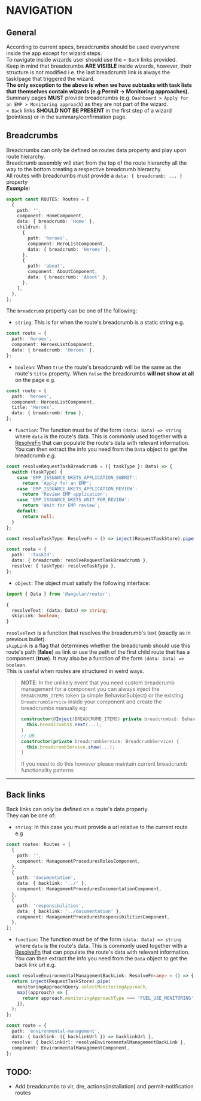 # NAVIGATION

## General

According to current specs, breadcrumbs should be used everywhere inside the app except for wizard steps.  
To navigate inside wizards user should use the `< Back` links provided.  
Keep in mind that breadcrumbs **ARE VISIBLE** inside wizards, however, their structure is not modified i.e. the last breadcrumb link is always the task/page that triggered the wizard.  
**The only exception to the above is when we have subtasks with task lists that themselves contain wizards (e.g Permit -> Monitoring approaches).**  
Summary pages **MUST** provide breadcrumbs (e.g. `Dashboard > Apply for an EMP > Monitoring approach`) as they are not part of the wizard.  
`< Back` links **SHOULD NOT BE PRESENT** in the first step of a wizard (pointless) or in the summary/confirmation page.

## Breadcrumbs

Breadcrumbs can only be defined on routes data property and play upon route hierarchy.  
Breadcrumb assembly will start from the top of the route hierarchy all the way to the bottom creating a respective breadcrumb hierarchy.  
All routes with breadcrumbs must provide a `data: { breadcrumb: ... }` property  
**_Example:_**

```typescript
export const ROUTES: Routes = [
  {
    path: '',
    component: HomeComponent,
    data: { breadcrumb: 'Home' },
    children: [
      {
        path: 'heroes',
        component: HeroListComponent,
        data: { breadcrumb: 'Heroes' },
      },
      {
        path: 'about',
        component: AboutComponent,
        data: { breadcrumb: 'About' },
      },
    ],
  },
];
```

The `breadcrumb` property can be one of the following:

- `string`: This is for when the route's breadcrumb is a static string e.g.

```typescript
const route = {
  path: 'heroes',
  component: HeroesListComponent,
  data: { breadcrumb: 'Heroes' },
};
```

- `boolean`: When `true` the route's breadcrumb will be the same as the route's `title` property. When `false`
  the breadcrumbs **will not show at all** on the page e.g.

```typescript
const route = {
  path: 'heroes',
  component: HeroesListComponent,
  title: 'Heroes',
  data: { breadcrumb: true },
};
```

- `function`: The function must be of the form `(data: Data) => string` where `data` is the route's data. This is
  commonly used together with a [ResolveFn](https://angular.io/api/router/ResolveFn) that can populate the route's
  data with relevant information. You can then extract the info you need from the `Data` object to get the
  breadcrumb _e.g._

```typescript
const resolveRequestTaskBreadcrumb = ({ taskType }: Data) => {
  switch (taskType) {
    case 'EMP_ISSUANCE_UKETS_APPLICATION_SUBMIT':
      return 'Apply for an EMP';
    case 'EMP_ISSUANCE_UKETS_APPLICATION_REVIEW':
      return 'Review EMP application';
    case 'EMP_ISSUANCE_UKETS_WAIT_FOR_REVIEW':
      return 'Wait for EMP review';
    default:
      return null;
  }
};

const resolveTaskType: ResolveFn = () => inject(RequestTaskStore).pipe(requestTaskQuery.selectRequestTaskType);

const route = {
  path: ':taskId',
  data: { breadcrumb: resolveRequestTaskBreadcrumb },
  resolve: { taskType: resolveTaskType },
};
```

- `object`: The object must satisfy the following interface:

```typescript
import { Data } from '@angular/router';

{
  resolveText: (data: Data) => string;
  skipLink: boolean;
}
```

`resolveText` is a function that resolves the breadcrumb's text (exactly as in previous bullet).  
`skipLink` is a flag that determines whether the breadcrumb should use this route's path (**false**) as link or
use the path of the first child route that has a component (**true**). It may also be a function of the form `(data: Data) => boolean`.  
This is useful when routes are structured in weird ways.

> **NOTE**: In the unlikely event that you need custom breadcrumb management for a component you can always
> inject the `BREADCRUMB_ITEMS` token (a simple BehaviorSubject) or the existing `BreadcrumbService` inside your component and create the breadcrumbs manually eg:
>
> ```typescript
> constructor(@Inject(BREADCRUMB_ITEMS) private breadcrumbs$: BehaviorSubject<BreadcrumbItem[]>) {
>   this.breadcrumbs$.next(...);
> }
> // OR
> constructor(private breadcrumbService: BreadcrumbService) {
>   this.breadcrumbService.show(...);
> }
> ```
>
> If you need to do this however please maintain current breadcrumb functionality patterns

---

## Back links

Back links can only be defined on a route's data property.  
They can be one of:

- `string`: In this case you must provide a url relative to the current route e.g

```typescript
const routes: Routes = [
  {
    path: '',
    component: ManagementProceduresRolesComponent,
  },
  {
    path: 'documentation',
    data: { backlink: '../' },
    component: ManagementProceduresDocumentationComponent,
  },
  {
    path: 'responsibilities',
    data: { backlink: '../documentation' },
    component: ManagementProceduresResponsibilitiesComponent,
  },
];
```

- `function`: The function must be of the form `(data: Data) => string` where `data` is the route's data. This is
  commonly used together with a [ResolveFn](https://angular.io/api/router/ResolveFn) that can populate the route's
  data with relevant information. You can then extract the info you need from the `Data` object to get the
  back link url e.g.

```typescript
const resolveEnvironmentalManagementBackLink: ResolveFn<any> = () => {
  return inject(RequestTaskStore).pipe(
    monitoringApproachQuery.selectMonitoringApproach,
    map((approach) => {
      return approach.monitoringApproachType === 'FUEL_USE_MONITORING' ? '../uplift-quantity' : '../risks';
    }),
  );
};

const route = {
  path: 'environmental-management',
  data: { backlink: ({ backlinkUrl }) => backlinkUrl },
  resolve: { backlinkUrl: resolveEnvironmentalManagementBackLink },
  component: EnvironmentalManagementComponent,
};
```

## TODO:

- Add breadcrumbs to vir, dre, actions(installation) and permit-notification routes
